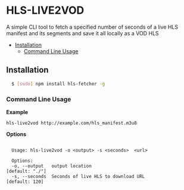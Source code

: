 # HLS-LIVE2VOD


A simple CLI tool to fetch a specified number of seconds of a live HLS manifest and its segments and save it all locally as a VOD HLS



- [Installation](#installation)
  - [Command Line Usage](#command-line-usage)


## Installation

``` bash
  $ [sudo] npm install hls-fetcher -g
```

### Command Line Usage

**Example**
```
hls-live2vod http://example.com/hls_manifest.m3u8
```

**Options**
```

  Usage: hls-live2vod -o <output> -s <seconds>  <url>

  Options:
  -o, --output   output location                                  [default: "./"]
  -s, --seconds  Seconds of live HLS to download URL              [default: 120]
```
